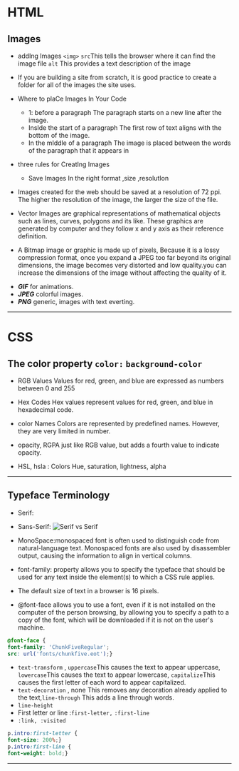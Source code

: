 # HTML

## Images

- addIng Images `<img>` `src`This tells the browser where
  it can find the image file `alt` This provides a text description
  of the image

- If you are building a site from scratch, it is good practice to create a folder for all of the images the site uses.

- Where to plaCe Images In Your Code
  - 1: before a paragraph The paragraph starts on a new line after the image.
  - InsIde the start of a paragraph The first row of text aligns with the bottom of the image.
  - In the mIddle of a paragraph The image is placed between the words of the paragraph that it appears in
- three rules for CreatIng Images
  - Save Images In the right format ,size ,resolutIon
- Images created for the web should be saved at a resolution of 72 ppi. The higher the resolution of the image, the larger the size of the file.
- Vector Images are graphical representations of mathematical objects such as lines, curves, polygons and its like. These graphics are generated by computer and they follow x and y axis as their reference definition.
- A Bitmap image or graphic is made up of pixels, Because it is a lossy compression format, once you expand a JPEG too far beyond its original dimensions, the image becomes very distorted and low quality.you can increase the dimensions of the image without affecting the quality of it.

* **_GIF_** for animations.
* **_JPEG_** colorful images.
* **_PNG_** generic, images with text everting.

---

# CSS

## The color property `color:` `background-color`

- RGB Values Values for red, green, and blue are expressed as numbers between 0 and 255

- Hex Codes Hex values represent values for red, green, and blue in hexadecimal code.

- color Names Colors are represented by predefined names. However, they are very limited in number.

- opacity, RGPA just like RGB value, but adds a fourth value to
  indicate opacity.
- HSL, hsla : Colors Hue, saturation, lightness, alpha

---

## Typeface Terminology

- Serif:

- Sans-Serif:
  ![Serif vs Serif](https://www.adobe.com/content/dam/cc/us/en/creativecloud/design/discover/serif-vs-sans-serif/serifvssanserif_P3a_720x350.jpg.img.jpg)
- MonoSpace:monospaced font is often used to distinguish code from natural-language text. Monospaced fonts are also used by disassembler output, causing the information to align in vertical columns.

- font-family: property allows you to specify the typeface that should be used for any text inside the element(s) to which a CSS rule applies.
- The default size of text in a browser is 16 pixels.
- @font-face allows you to use a font, even if it is not installed on the computer of the person browsing, by allowing you to specify a path to a copy of the font, which will be downloaded if it is not on the user's machine.

```CSS
@font-face {
font-family: 'ChunkFiveRegular';
src: url('fonts/chunkfive.eot');}
```

- `text-transform` , `uppercase`This causes the text to appear uppercase, `lowercase`This causes the text to appear lowercase, `capitalize`This causes the first letter of each word to appear capitalized.
- `text-decoration` , none This removes any decoration already applied to the text,`line-through` This adds a line through words.
- `line-height`
- First letter or line :`first-letter,` `:first-line`
- `:link, :visited`

```CSS
p.intro:first-letter {
font-size: 200%;}
p.intro:first-line {
font-weight: bold;}
```

---
